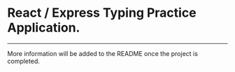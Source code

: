 # React / Express Typing Practice Application.

-----
 
More information will be added to the README once the project is completed.